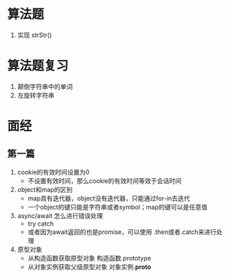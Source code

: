 # 算法题
1. 实现 strStr()
# 算法题复习
1. 颠倒字符串中的单词
2. 左旋转字符串
# 面经
## 第一篇
1. cookie的有效时间设置为0
    - 不设置有效时间，那么cookie的有效时间等效于会话时间
2. object和map的区别
    - map具有迭代器，object没有迭代器，只能通过for-in去迭代
    - 一个object的键只能是字符串或者symbol；map的键可以是任意值
3. async/await 怎么进行错误处理
    - try catch
    - 或者因为await返回的也是promise，可以使用 .then或者.catch来进行处理
4. 原型对象
    - 从构造函数获取原型对象 构造函数.prototype
    - 从对象实例获取父级原型对象 对象实例.__proto__
